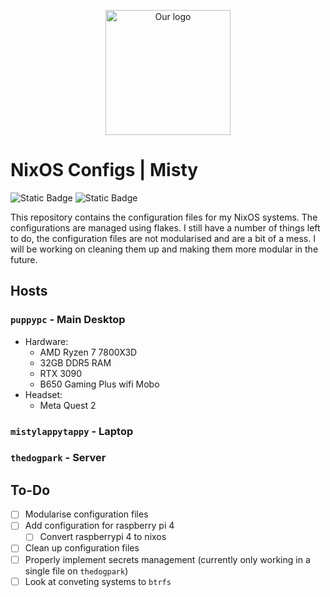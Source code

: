 <p align="center">
  <picture>
    <source srcset="https://raw.githubusercontent.com/NixOS/nixos-artwork/refs/heads/master/logo/nix-snowflake-rainbow.svg">
    <img
      src="https://raw.githubusercontent.com/NixOS/nixos-artwork/refs/heads/master/logo/nix-snowflake-rainbow.svg"
      alt="Our logo" width="200px">
    </img>
  </picture>
</p>

# NixOS Configs | Misty

![Static Badge](https://img.shields.io/badge/Made_for_NixOS-white?style=for-the-badge&logo=nixos&logoSize=auto) ![Static Badge](https://img.shields.io/badge/Nix_Flakes-lightblue?style=for-the-badge&logo=nixos&logoSize=auto)

This repository contains the configuration files for my NixOS systems. The configurations are managed using flakes. I still have a number of things left to do, the configuration files are not modularised and are a bit of a mess. I will be working on cleaning them up and making them more modular in the future.

## Hosts

### `puppypc` - Main Desktop

- Hardware:
  - AMD Ryzen 7 7800X3D
  - 32GB DDR5 RAM
  - RTX 3090
  - B650 Gaming Plus wifi Mobo
- Headset:
  - Meta Quest 2

### `mistylappytappy` - Laptop

### `thedogpark` - Server

## To-Do

- [ ] Modularise configuration files
- [ ] Add configuration for raspberry pi 4
  - [ ] Convert raspberrypi 4 to nixos
- [ ] Clean up configuration files
- [ ] Properly implement secrets management (currently only working in a single file on `thedogpark`)
- [ ] Look at conveting systems to `btrfs`
